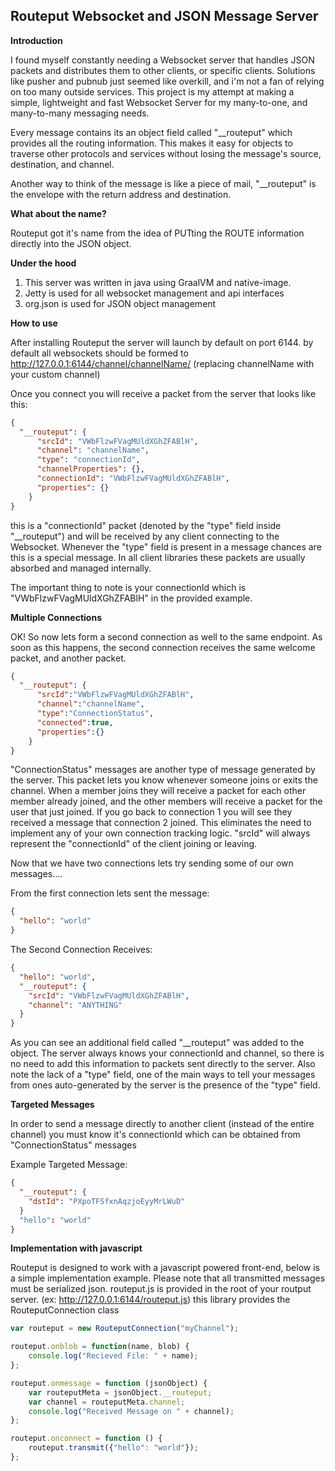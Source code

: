 ## Routeput Websocket and JSON Message Server ##

**Introduction**

I found myself constantly needing a Websocket server that handles JSON packets and distributes them to other clients, or specific clients. Solutions like pusher and pubnub just seemed like overkill, and i'm not a fan of relying on too many outside services. This project is my attempt at making a simple, lightweight and fast Websocket Server for my many-to-one, and many-to-many messaging needs. 

Every message contains its an object field called "__routeput" which provides all the routing information. This makes it easy for objects to traverse other protocols and services without losing the message's source, destination, and channel.

Another way to think of the message is like a piece of mail, "__routeput" is the envelope with the return address and destination.

**What about the name?**

Routeput got it's name from the idea of PUTting the ROUTE information directly into the JSON object.

**Under the hood**
1. This server was written in java using GraalVM and native-image.
2. Jetty is used for all websocket management and api interfaces
3. org.json is used for JSON object management

**How to use**

After installing Routeput the server will launch by default on port 6144. by default all websockets should be formed to http://127.0.0.1:6144/channel/channelName/ (replacing channelName with your custom channel)

Once you connect you will receive a packet from the server that looks like this:
```json
{
  "__routeput": {
      "srcId": "VWbFlzwFVagMUldXGhZFABlH",
      "channel": "channelName",
      "type": "connectionId",
      "channelProperties": {},
      "connectionId": "VWbFlzwFVagMUldXGhZFABlH",
      "properties": {}
    }
}
```
this is a "connectionId" packet (denoted by the "type" field inside "__routeput") and will be received by any client connecting to the Websocket. Whenever the "type" field is present in a message chances are this is a special message. In all client libraries these packets are usually absorbed and managed internally.

The important thing to note is your connectionId which is "VWbFlzwFVagMUldXGhZFABlH" in the provided example.

**Multiple Connections**

OK! So now lets form a second connection as well to the same endpoint. As soon as this happens, the second connection receives the same welcome packet, and another packet.

```json
{
  "__routeput": {
      "srcId":"VWbFlzwFVagMUldXGhZFABlH",
      "channel":"channelName",
      "type":"ConnectionStatus",
      "connected":true,
      "properties":{}
    }
}

```
"ConnectionStatus" messages are another type of message generated by the server. This packet lets you know whenever someone joins or exits the channel. When a member joins they will receive a packet for each other member already joined, and the other members will receive a packet for the user that just joined. If you go back to connection 1 you will see they received a message that connection 2 joined. This eliminates the need to implement any of your own connection tracking logic. "srcId" will always represent the "connectionId" of the client joining or leaving.

Now that we have two connections lets try sending some of our own messages....

From the first connection lets sent the message:

```json
{
  "hello": "world"
}
```

The Second Connection Receives:

```json
{
  "hello": "world",
  "__routeput": {
    "srcId": "VWbFlzwFVagMUldXGhZFABlH",
    "channel": "ANYTHING"
  }
}
```

As you can see an additional field called "__routeput" was added to the object. The server always knows your connectionId and channel, so there is no need to add this information to packets sent directly to the server. Also note the lack of a "type" field, one of the main ways to tell your messages from ones auto-generated by the server is the presence of the "type" field.

**Targeted Messages**

In order to send a message directly to another client (instead of the entire channel) you must know it's connectionId which can be obtained from "ConnectionStatus" messages

Example Targeted Message:
```json
{
  "__routeput": {
    "dstId": "PXpoTFSfxnAqzjoEyyMrLWuD"
  }
  "hello": "world"
}
```

**Implementation with javascript**

Routeput is designed to work with a javascript powered front-end, below is a simple implementation example. Please note that all transmitted messages must be serialized json. routeput.js is provided in the root of your routput server. (ex: http://127.0.0.1:6144/routeput.js) this library provides the RouteputConnection class

```javascript
var routeput = new RouteputConnection("myChannel");

routeput.onblob = function(name, blob) {
    console.log("Recieved File: " + name);
};

routeput.onmessage = function (jsonObject) {
    var routeputMeta = jsonObject.__routeput;
    var channel = routeputMeta.channel;
	console.log("Received Message on " + channel);
};

routeput.onconnect = function () {
	routeput.transmit({"hello": "world"});
};

```